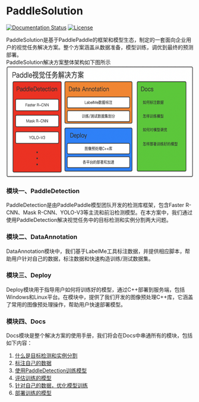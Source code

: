 # PaddleSolution

[![Documentation Status](https://img.shields.io/badge/docs-latest-brightgreen.svg?style=flat)](https://github.com/jiangjiajun/PaddleSolution) [![License](https://img.shields.io/badge/license-Apache%202-blue.svg)](LICENSE)

PaddleSolution是基于PaddlePaddle的框架和模型生态，制定的一套面向企业用户的视觉任务解决方案。整个方案涵盖从数据准备，模型训练，调优到最终的预测部署。  
PaddleSolution解决方案整体架构如下图所示  
<img src="structure.png" width = "600" height = "300" alt="structure" align=center />  

### 模块一、PaddleDetection
PaddleDetection是由PaddlePaddle模型团队开发的检测库框架，包含Faster R-CNN、Mask R-CNN、YOLO-V3等主流和前沿检测模型。在本方案中，我们通过使用PaddleDetection解决视觉任务中的目标检测和实例分割两大问题。  

### 模块二、DataAnnotation
DataAnnotation模块中，我们基于LabelMe工具标注数据，并提供相应脚本，帮助用户针对自己的数据，标注数据和快速构造训练/测试数据集。

### 模块三、Deploy
Deploy模块用于指导用户如何将训练好的模型，通过C++部署到服务端，包括Windows和Linux平台。在模块中，提供了我们开发的图像预处理C++库，它涵盖了常用的图像预处理操作，帮助用户快速部署模型。

### 模块四、Docs
Docs模块是整个解决方案的使用手册，我们将会在Docs中串通所有的模块，包括如下内容：  
1. [什么是目标检测和实例分割](.)
2. [标注自己的数据](.)
3. [使用PaddleDetection训练模型](.)
4. [评估训练的模型](.)
5. [针对自己的数据，优化模型训练](.)
6. [部署训练的模型](.)
